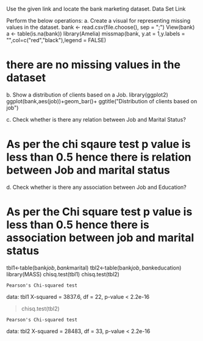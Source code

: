 Use the given link and locate the bank marketing dataset. Data Set Link

Perform the below operations:
a. Create a visual for representing missing values in the dataset.
bank <- read.csv(file.choose(), sep = ";")
View(bank)
a <- table(is.na(bank))
library(Amelia)
missmap(bank, y.at = 1,y.labels = "",col=c("red","black"),legend = FALSE)

# there are no missing values in the dataset

b. Show a distribution of clients based on a Job.
library(ggplot2)
ggplot(bank,aes(job))+geom_bar()+
  ggtitle("Distribution of clients based on job")
  

c. Check whether is there any relation between Job and Marital Status?
# As per the chi sqaure test p value is less than 0.5 hence there is relation between Job and marital status


d. Check whether is there any association between Job and Education?
# As per the Chi square test p value is less than 0.5 hence there is association between job and marital status

tbl1<-table(bank$job,bank$marital)
tbl2<-table(bank$job,bank$education)
library(MASS)
chisq.test(tbl1)
chisq.test(tbl2)

	Pearson's Chi-squared test

data:  tbl1
X-squared = 3837.6, df = 22, p-value < 2.2e-16

> chisq.test(tbl2)

	Pearson's Chi-squared test

data:  tbl2
X-squared = 28483, df = 33, p-value < 2.2e-16




